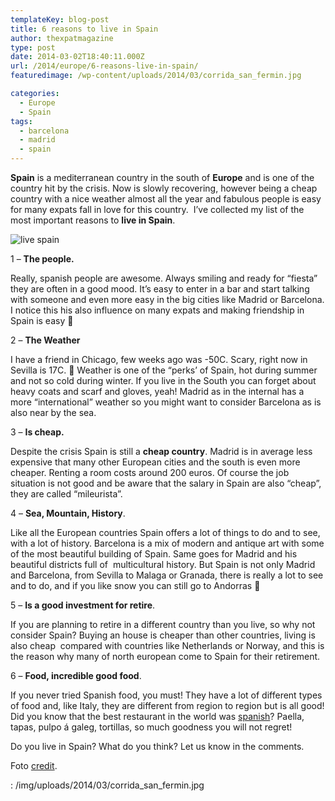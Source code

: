```yaml
---
templateKey: blog-post
title: 6 reasons to live in Spain
author: thexpatmagazine
type: post
date: 2014-03-02T18:40:11.000Z
url: /2014/europe/6-reasons-live-in-spain/
featuredimage: /wp-content/uploads/2014/03/corrida_san_fermin.jpg

categories:
  - Europe
  - Spain
tags:
  - barcelona
  - madrid
  - spain
---
```


**Spain** is a mediterranean country in the south of **Europe** and is one of the country hit by the crisis. Now is slowly recovering, however being a cheap country with a nice weather almost all the year and fabulous people is easy for many expats fall in love for this country.  I&#8217;ve collected my list of the most important reasons to **live in Spain**.<!--more-->

<img class="" alt="live spain" src="/img/uploads/2014/03/corrida_san_fermin-300x191.jpg" />

1 &#8211; **The people.**

Really, spanish people are awesome. Always smiling and ready for &#8220;fiesta&#8221; they are often in a good mood. It&#8217;s easy to enter in a bar and start talking with someone and even more easy in the big cities like Madrid or Barcelona. I notice this his also influence on many expats and making friendship in Spain is easy 🙂

2 &#8211; **The Weather**

I have a friend in Chicago, few weeks ago was -50C. Scary, right now in Sevilla is 17C. 🙂 Weather is one of the &#8220;perks&#8217; of Spain, hot during summer and not so cold during winter. If you live in the South you can forget about heavy coats and scarf and gloves, yeah! Madrid as in the internal has a more &#8220;international&#8221; weather so you might want to consider Barcelona as is also near by the sea.

3 &#8211; **Is cheap.**

Despite the crisis Spain is still a **cheap country**. Madrid is in average less expensive that many other European cities and the south is even more cheaper. Renting a room costs around 200 euros. Of course the job situation is not good and be aware that the salary in Spain are also &#8220;cheap&#8221;, they are called &#8220;mileurista&#8221;.

4 &#8211; **Sea, Mountain, History**.

Like all the European countries Spain offers a lot of things to do and to see, with a lot of history. Barcelona is a mix of modern and antique art with some of the most beautiful building of Spain. Same goes for Madrid and his beautiful districts full of  multicultural history. But Spain is not only Madrid and Barcelona, from Sevilla to Malaga or Granada, there is really a lot to see and to do, and if you like snow you can still go to Andorras 🙂

5 &#8211; **Is a good investment for retire**.

If you are planning to retire in a different country than you live, so why not consider Spain? Buying an house is cheaper than other countries, living is also cheap  compared with countries like Netherlands or Norway, and this is the reason why many of north european come to Spain for their retirement.

6 &#8211; **Food, incredible good food**.

If you never tried Spanish food, you must! They have a lot of different types of food and, like Italy, they are different from region to region but is all good! Did you know that the best restaurant in the world was <a href="https://en.wikipedia.org/wiki/ElBulli" target="_blank">spanish</a>? Paella, tapas, pulpo á galeg, tortillas, so much goodness you will not regret!

Do you live in Spain? What do you think? Let us know in the comments.

Foto <a href="https://sunshineandsiestas.com/2013/07/09/uno-de-enero-dos-de-febrero-experiencing-the-san-fermines-festival-of-pamplona/" target="_blank">credit</a>.

: /img/uploads/2014/03/corrida_san_fermin.jpg
